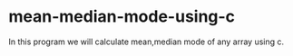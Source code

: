 # mean-median-mode-using-c
In this program we will calculate mean,median mode of any array using c.
